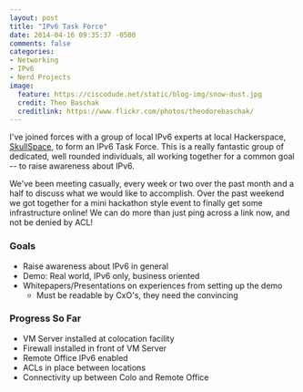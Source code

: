 ```yaml
---
layout: post
title: "IPv6 Task Force"
date: 2014-04-16 09:35:37 -0500
comments: false
categories: 
- Networking
- IPv6
- Nerd Projects
image:
  feature: https://ciscodude.net/static/blog-img/snow-dust.jpg
  credit: Theo Baschak
  creditlink: https://www.flickr.com/photos/theodorebaschak/
---
```

I've joined forces with a group of local IPv6 experts at local Hackerspace, [SkullSpace](http://skullspace.ca/), to form an IPv6 Task Force. This is a really fantastic group of dedicated, well rounded individuals, all working together for a common goal -- to raise awareness about IPv6. 

We've been meeting casually, every week or two over the past month and a half to discuss what we would like to accomplish. Over the past weekend we got together for a mini hackathon style event to finally get some infrastructure online! We can do more than just ping across a link now, and not be denied by ACL!

### Goals

*	Raise awareness about IPv6 in general
*	Demo: Real world, IPv6 only, business oriented
*	Whitepapers/Presentations on experiences from setting up the demo
	*	Must be readable by CxO's, they need the convincing

### Progress So Far

*	VM Server installed at colocation facility
*	Firewall installed in front of VM Server
*	Remote Office IPv6 enabled
*	ACLs in place between locations
*	Connectivity up between Colo and Remote Office
